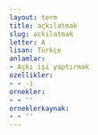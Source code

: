```yaml
---
layout: term
title: açkılatmak
slug: ackilatmak
letter: A
lisan: Türkçe
anlamlar:
- Açkı işi yaptırmak
ozellikler:
- - -i
ornekler:
- - ''
orneklerkaynak:
- - ''
---
```


